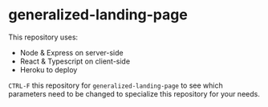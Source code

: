# generalized-landing-page

This repository uses:

* Node & Express on server-side
* React & Typescript on client-side
* Heroku to deploy

`CTRL-F` this repository for `generalized-landing-page` to see which parameters need to be changed to specialize this repository for your needs.
